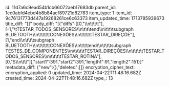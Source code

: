 id: 11d7a6c9ead54b1cb66072aeb17683db
parent_id: 1cc0abfd4ebd4b8b84acf89721d82783
item_type: 1
item_id: 9c76131773d447a19268261ce6c63373
item_updated_time: 1713785939673
title_diff: "[]"
body_diff: "[{\"diffs\":[[0,\"\\\n\\t\\t\\t\"],[-1,\"\\tTESTAR_TODOS_SENSORES\\\n\\t\\t\\tend\\\n\\t\\t\\tsubgraph BLUETOOTH\\\n\\t\\t\\t\\tCONEXÕES\\\n\\t\\t\\t\\tTESTAR_DIREÇÕE\"],[1,\"end\\\n\\t\\t\\tsubgraph BLUETOOTH\\\n\\t\\t\\t\\tCONEXÕES\\\n\\t\\t\\tend\\\n\\t\\t\\tsubgraph TESTES_DE_COMPONENTES\\\n\\t\\t\\t\\tTESTAR_DIREÇÕES\\\n\\t\\t\\t\\tTESTAR_TODOS_SENSORES\\\n\\t\\t\\t\\tTESTAR_ROTINA\"],[0,\"S\\\n\\t\\t\"]],\"start1\":391,\"start2\":391,\"length1\":91,\"length2\":151}]"
metadata_diff: {"new":{},"deleted":[]}
encryption_cipher_text: 
encryption_applied: 0
updated_time: 2024-04-22T11:48:16.682Z
created_time: 2024-04-22T11:48:16.682Z
type_: 13